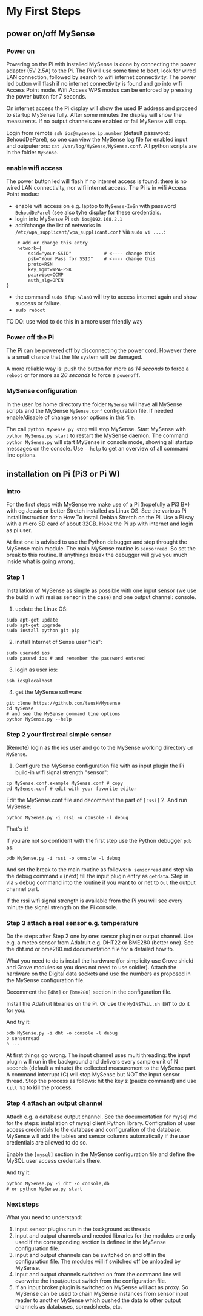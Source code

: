 # My First Steps
## power on/off MySense
### Power on
Powering on the Pi with installed MySense is done by connecting the power adapter (5V 2.5A) to the Pi.
The Pi will use some time to boot, look for wired LAN connection, followed by search to wifi internet connectivity. The power led button will flash if no internet connectivity is found and go into wifi Access Point mode.
Wifi Access WPS modus can be enforced by pressing the power button for 7 seconds.

On internet access the Pi display will show the used IP address and proceed to startup MySense fully. After some minutes the display will show the measurents.
If no output channels are enabled or fail MySense will stop.

Login from remote `ssh ios@mysense.ip.number` (default password: BehoudDeParel), so one can view the MySense log file for enabled input and outputerrors: `cat /var/log/MySense/MySense.conf`.
All python scripts are in the folder `MySense`.

### enable wifi access
The power button led will flash if no internet access is found: there is no wired LAN connectivity, nor wifi internet access.
The Pi is in wifi Access Point modus:
* enable wifi access on e.g. laptop to `MySense-IoSn` with password `BehoudDeParel` (see also tyhe display for these credentials.
* login into MySense Pi `ssh ios@192.168.2.1`
* add/change the list of networks in `/etc/wpa_supplicant/wpa_supplicant.conf` via `sudo vi ....`:
```
    # add or change this entry
    network={
        ssid="your-SSID"            # <---- change this
        psk="Your Pass for SSID"    # <---- change this
        proto=RSN
        key_mgmt=WPA-PSK
        pairwise=CCMP
        auth_alg=OPEN
}
```
* the command `sudo ifup wlan0` will try to access internet again and show success or failure.
* `sudo reboot`

TO DO: use wicd to do this in a more user friendly way

### Power off the Pi
The Pi can be powered off by disconnecting the power cord. However there is a small chance that the file system will be damaged.

A more reliable way is: push the button for more as *14 seconds* to force a `reboot` or for more as *20 seconds* to force a `poweroff`.


### MySense configuration
In the user *ios* home directory the folder `MySense` will have all MySense scripts and the MySense `MySense.conf` configuration file.
If needed enable/disable of change sensor options in this file.

The call `python MySense.py stop` will stop MySense. Start MySense with `python MySense.py start` to restart the MySense daemon. The command `python MySense.py` will start MySense in console mode, showing all startup messages on the console. Use `--help` to get an overview of all command line options.

## installation on Pi (Pi3 or Pi W)
### Intro
For the first steps with MySense we make use of a Pi (hopefully a Pi3 B+) with eg Jessie or better Stretch installed as Linux OS. See the various Pi install instruction for a How To install Debian Stretch on the Pi. Use a Pi say with a micro SD card of about 32GB. Hook the Pi up with internet and login as pi user.

At first one is advised to use the Python debugger and step throught the MySense main module. The main MySense routine is `sensorread`. So set the break to this routine.
If anythings break the debugger will give you much inside what is going wrong.
### Step 1
Installation of MySense as simple as possible with one input sensor (we use the build in wifi rssi as sensor in the case) and one output channel: console.

1. update the Linux OS:
```shell
sudo apt-get update
sudo apt-get upgrade
sudo install python git pip
```
2. install Internet of Sense user "ios":
```shell
sudo useradd ios
sudo passwd ios # and remember the password entered
```
3. login as user ios:
```shell
ssh ios@localhost
```
4. get the MySense software:
```shell
git clone https://github.com/teusH/Mysense
cd MySense
# and see the MySense command line options
python MySense.py --help
```
### Step 2 your first real simple sensor
(Remote) login as the ios user and go to the MySense working directory `cd MySense`.
1. Configure the MySense configuration file with as input plugin the Pi build-in wifi signal strength "sensor":
```
cp MySense.conf.example MySense.conf # copy
ed MySense.conf # edit with your favorite editor
```
Edit the MySense.conf file and decomment the part of `[rssi]`
2. And run MySense:
```shell
python MySense.py -i rssi -o console -l debug
```
That's it!

If you are not so confident with the first step use the Python debugger `pdb` as:
```shell
pdb MySense.py -i rssi -o console -l debug
```
And set the break to the main routine as follows: `b sensorread` and step via the debug command `n` (next) till the input plugin entry as `getdata`. Step in via `s` debug command into the routine if you want to or net to `Out` the output channel part.

If the rssi wifi signal strength is available from the Pi you will see every minute the signal strength on the Pi console.
### Step 3 attach a real sensor e.g. temperature
Do the steps after Step 2 one by one: sensor plugin or output channel.
Use e.g. a meteo sensor from Adafruit e.g. DHT22 or BME280 (better one). See the dht.md or bme280.md documentation file for a detailed how to.

What you need to do is install the hardware (for simplicity use Grove shield and Grove modules so you does not need to use soldier). Attach the hardware on the Digital data sockets and use the numbers as proposed in the MySense configuration file.

Decomment the `[dht]` or `[bme280]` section in the configuration file.

Install the Adafruit libraries on the Pi. Or use the `MyINSTALL.sh DHT` to do it for you.

And try it:
```shell
pdb MySense.py -i dht -o console -l debug
b sensorread
n ...
```
At first things go wrong. The input channel uses multi threading: the input plugin will run in the background and delivers every sample unit of N seconds (default a minute) the collected measurement to the MySense part. A command interrupt (<cntrl>C) will stop MySense but NOT the input sensor thread. Stop the process as follows: hit the key <cntrl>z (pauze command) and use `kill %1` to kill the process.

### Step 4 attach an output channel
Attach e.g. a database output channel. See the documentation for mysql.md for the steps: installation of mysql client Python library. Configration of user access credentials to the database and configuration of the database. MySense will add the tables and sensor columns automatically if the user credentials are allowed to do so.

Enable the `[mysql]` section in the MySense configuration file and define the MySQL user access credentails there.

And try it:
```shell
python MySense.py -i dht -o console,db
# or python MySense.py start
```
### Next steps
What you need to understand:
1. input sensor plugins run in the background as threads
2. input and output channels and needed libraries for the modules are only used if the corresponding section is defined in the MySense configuration file.
3. input and output channels can be switched on and off in the configuration file. The modules will if switched off be unloaded by MySense. 
4. input and output channels switched on from the command line will overwrite the input/output switch from the configuration file.
5. If an input broker plugin is switched on MySense will act as proxy. So MySense can be used to chain MySense instances from sensor input reader to another MySense which pushed the data to other output channels as databases, spreadsheets, etc.

